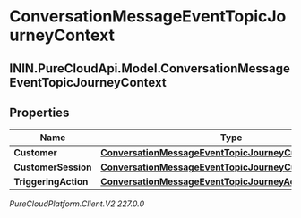 # ConversationMessageEventTopicJourneyContext

## ININ.PureCloudApi.Model.ConversationMessageEventTopicJourneyContext

## Properties

|Name | Type | Description | Notes|
|------------ | ------------- | ------------- | -------------|
| **Customer** | [**ConversationMessageEventTopicJourneyCustomer**](ConversationMessageEventTopicJourneyCustomer) |  | [optional] |
| **CustomerSession** | [**ConversationMessageEventTopicJourneyCustomerSession**](ConversationMessageEventTopicJourneyCustomerSession) |  | [optional] |
| **TriggeringAction** | [**ConversationMessageEventTopicJourneyAction**](ConversationMessageEventTopicJourneyAction) |  | [optional] |



_PureCloudPlatform.Client.V2 227.0.0_
